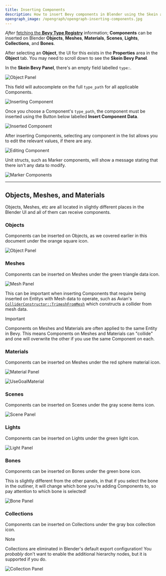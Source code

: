 ```yaml
---
title: Inserting Components
description: How to insert Bevy components in Blender using the Skein addon
opengraph_image: /opengraph/opengraph-inserting-components.jpg
---
```


_After_ [fetching the **Bevy Type Registry**](/docs/fetching-the-bevy-type-registry) information; **Components** can be inserted on Blender **Objects**, **Meshes**, **Materials**, **Scenes**, **Lights**, **Collections**, and **Bones**.

After selecting an **Object**, the UI for this exists in the **Properties** area in the **Object** tab. You may need to scroll down to see the **Skein Bevy Panel**.

In the **Skein Bevy Panel**, there's an empty field labelled `type:`.

![Object Panel](/images/the-blender-addon/object-panel.avif)

This field will autocomplete on the full `type_path` for all applicable Components.

![Inserting Component](/images/the-blender-addon/inserting-component.avif)

Once you choose a Component's `type_path`, the component must be inserted using the Button below labelled **Insert Component Data**.

![Inserted Component](/images/the-blender-addon/inserted-component.avif)

After inserting Components, selecting any component in the list allows you to edit the relevant values, if there are any.

![Editing Component](/images/the-blender-addon/editing-component.avif)

Unit structs, such as Marker components, will show a message stating that there isn't any data to modify.

![Marker Components](/images/the-blender-addon/marker-components.avif)

---

## Objects, Meshes, and Materials

Objects, Meshes, etc are all located in slightly different places in the Blender UI and all of them can receive components.

### Objects

Components can be inserted on Objects, as we covered earlier in this document under the <span class="text-orange-500 dark:text-orange-400">orange square</span> icon.

![Object Panel](/images/the-blender-addon/object-panel-2.avif)

### Meshes

Components can be inserted on Meshes under the <span class="text-green-500 dark:text-green-400">green triangle</span> data icon.

![Mesh Panel](/images/the-blender-addon/mesh-panel.avif)

This can be important when inserting Components that require being inserted on Entitys with Mesh data to operate, such as Avian's [`ColliderConstructor::TrimeshFromMesh`](https://docs.rs/avian3d/latest/avian3d/collision/collider/enum.ColliderConstructor.html#variant.TrimeshFromMesh) which constructs a collider from mesh data.

> [!IMPORTANT]
> Components on Meshes and Materials are often applied to the same Entity in Bevy. This means Components on Meshes and Materials can "collide" and one will overwrite the other if you use the same Component on each.

### Materials

Components can be inserted on Meshes under the <span class="text-red-500 dark:text-red-400">red sphere</span> material icon.

![Material Panel](/images/the-blender-addon/material-panel.avif)

![UseGoalMaterial](/images/the-blender-addon/use-goal-material.avif)

### Scenes

Components can be inserted on Scenes under the <span class="text-gray-500 dark:text-gray-400">gray</span> scene items icon.

![Scene Panel](/images/introduction/panel-scene.avif)

### Lights

Components can be inserted on Lights under the <span class="text-green-500 dark:text-green-400">green light</span> icon.

![Light Panel](/images/introduction/panel-light.avif)

### Bones

Components can be inserted on Bones under the <span class="text-green-500 dark:text-green-400">green bone</span> icon.

This is slightly different from the other panels, in that if you select the bone in the outliner, it will change which bone you're adding Components to, so pay attention to which bone is selected!

![Bone Panel](/images/introduction/panel-bone.avif)

### Collections

Components can be inserted on Collections under the <span class="text-gray-500 dark:text-gray-400">gray box</span> collection icon.

> [!NOTE]
> Collections are eliminated in Blender's default export configuration! You _probably_ don't want to enable the additional hierarchy nodes, but it is supported if you do.

![Collection Panel](/images/introduction/panel-collection.avif)
